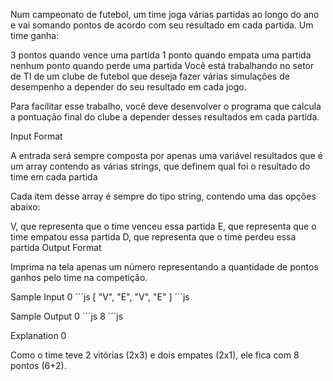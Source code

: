Num campeonato de futebol, um time joga várias partidas ao longo do ano e vai somando pontos de acordo com seu resultado em cada partida. Um time ganha:

3 pontos quando vence uma partida
1 ponto quando empata uma partida
nenhum ponto quando perde uma partida
Você está trabalhando no setor de TI de um clube de futebol que deseja fazer várias simulações de desempenho a depender do seu resultado em cada jogo.

Para facilitar esse trabalho, você deve desenvolver o programa que calcula a pontuação final do clube a depender desses resultados em cada partida.

Input Format

A entrada será sempre composta por apenas uma variável resultados que é um array contendo as várias strings, que definem qual foi o resultado do time em cada partida

Cada item desse array é sempre do tipo string, contendo uma das opções abaixo:

V, que representa que o time venceu essa partida
E, que representa que o time empatou essa partida
D, que representa que o time perdeu essa partida
Output Format

Imprima na tela apenas um número representando a quantidade de pontos ganhos pelo time na competição.

Sample Input 0
´´´js
[
  "V",
  "E",
  "V",
  "E"
]
´´´js

Sample Output 0
´´´js
8
´´´js

Explanation 0

Como o time teve 2 vitórias (2x3) e dois empates (2x1), ele fica com 8 pontos (6+2).